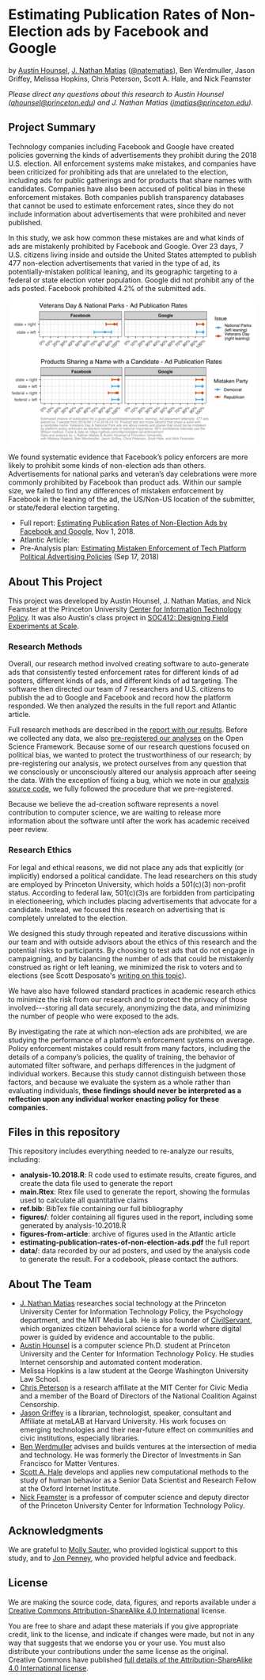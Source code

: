 # Estimating Publication Rates of Non-Election ads by Facebook and Google
by [Austin Hounsel](https://www.cs.princeton.edu/~ahounsel/), [J. Nathan Matias](https://natematias.com) ([@natematias](https://twitter.com/natematias)), Ben Werdmuller, Jason Griffey, Melissa Hopkins, Chris Peterson, Scott A. Hale, and Nick Feamster

_Please direct any questions about this research to Austin Hounsel (ahounsel@princeton.edu) and J. Nathan Matias (jmatias@princeton.edu)._

## Project Summary
Technology companies including Facebook and Google have created policies governing the kinds of advertisements they prohibit during the 2018 U.S. election. All enforcement systems make mistakes, and companies have been criticized for prohibiting ads that are unrelated to the election, including ads for public gatherings and for products that share names with candidates. Companies have also been accused of political bias in these enforcement mistakes. Both companies publish transparency databases that cannot be used to estimate enforcement rates, since they do not include information about advertisements that were prohibited and never published.

In this study, we ask how common these mistakes are and what kinds of ads are mistakenly prohibited by Facebook and Google. Over 23 days, 7 U.S. citizens living inside and outside the United States attempted to publish 477 non-election advertisements that varied in the type of ad, its potentially-mistaken political leaning, and its geographic targeting to a federal or state election voter population. Google did not prohibit any of the ads posted. Facebook prohibited 4.2% of the submitted ads.

![Comparing Facebook and Google's publication rates of advertisements for veterans day, parks, and products](https://raw.githubusercontent.com/citp/mistaken-ad-enforcement/master/figures/advertising-analysis-full-results-allpersonas-10-24-2018.png)

We found systematic evidence that Facebook’s policy enforcers are more likely to prohibit some kinds of non-election ads than others. Advertisements for national parks and veteran’s day celebrations were more commonly prohibited by Facebook than product ads. Within our sample size, we failed to find any differences of mistaken enforcement by Facebook in the leaning of the ad, the US/Non-US location of the submitter, or state/federal election targeting.

* Full report: [Estimating Publication Rates of Non-Election Ads by Facebook and Google](estimating-publication-rates-of-non-election-ads.pdf), Nov 1, 2018.
* Atlantic Article: 
* Pre-Analysis plan: [Estimating Mistaken Enforcement of Tech Platform Political Advertising Policies](https://osf.io/4zudh/) (Sep 17, 2018)

## About This Project
This project was developed by Austin Hounsel, J. Nathan Matias, and Nick Feamster at the Princeton University [Center for Information Technology Policy](https://citp.princeton.edu). It was also Austin's class project in [SOC412: Designing Field Experiments at Scale](http://natematias.com/courses/soc412/).

### Research Methods
Overall, our research method involved creating software to auto-generate ads that consistently tested enforcement rates for different kinds of ad posters, different kinds of ads, and different kinds of ad targeting. The software then directed our team of 7 researchers and U.S. citizens to publish the ad to Google and Facebook and record how the platform responded. We then analyzed the results in the full report and Atlantic article.

Full research methods are described in the [report with our results](estimating-publication-rates-of-non-election-ads.pdf). Before we collected any data, we also [pre-registered our analyses]((https://osf.io/4zudh/)) on the Open Science Framework. Because some of our research questions focused on political bias, we wanted to protect the trustworthiness of our research; by pre-registering our analysis, we protect ourselves from any question that we consciously or unconsciously altered our analysis approach after seeing the data. With the exception of fixing a bug, which we note in our [analysis source code](analysis-10.2018.R), we fully followed the procedure that we pre-registered.

Because we believe the ad-creation software represents a novel contribution to computer science, we are waiting to release more information about the software until after the work has academic received peer review.

### Research Ethics
For legal and ethical reasons, we did not place any ads that explicitly (or implicitly) endorsed a political candidate. The lead researchers on this study are employed by Princeton University, which holds a 501(c)(3) non-profit status. According to federal law, 501(c)(3)s are forbidden from participating in electioneering, which includes placing advertisements that advocate for a candidate. Instead, we focused this research on advertising that is completely unrelated to the election.

We designed this study through repeated and iterative discussions within our team and with outside advisors about the ethics of this research and the potential risks to participants. By choosing to test ads that do not engage in campaigning, and by balancing the number of ads that could be mistakenly construed as right or left leaning, we minimized the risk to voters and to elections (see Scott Desposato's [writing on this topic](http://www.desposato.org/ethicsfieldexperiments.pdf)).

We have also have followed standard practices in academic research ethics to minimize the risk from our research and to protect the privacy of those involved---storing all data securely, anonymizing the data, and minimizing the number of people who were exposed to the ads.

By investigating the rate at which non-election ads are prohibited, we are studying the performance of a platform’s enforcement systems on average. Policy enforcement mistakes could result from many factors, including the details of a company’s policies, the quality of training, the behavior of automated filter software, and perhaps differences in the judgment of individual workers. Because this study cannot distinguish between those factors, and because we evaluate the system as a whole rather than evaluating individuals, **these findings should never be interpreted as a reflection upon any individual worker enacting policy for these companies.**

## Files in this repository
This repository includes everything needed to re-analyze our results, including:

* **analysis-10.2018.R**: R code used to estimate results, create figures, and create the data file used to generate the report
* **main.Rtex**: Rtex file used to generate the report, showing the formulas used to calculate all quantitative claims
* **ref.bib**: BibTex file containing our full bibliography
* **figures/**: folder containing all figures used in the report, including some generated by analysis-10.2018.R
* **figures-from-article**: archive of figures used in the Atlantic article
* **estimating-publication-rates-of-non-election-ads.pdf** the full report
* **data/**: data recorded by our ad posters, and used by the analysis code to generate the result. For a codebook, please contact the authors.

## About The Team
* [J. Nathan Matias](https://natematias.com) researches social technology at the Princeton University Center for Information Technology Policy, the Psychology department, and the MIT Media Lab. He is also founder of [CivilServant](http://civilservant.io), which organizes citizen behavioral science for a world where digital power is guided by evidence and accountable to the public.
* [Austin Hounsel](https://www.cs.princeton.edu/~ahounsel/) is a computer science Ph.D. student at Princeton University and the Center for Information Technology Policy. He studies Internet censorship and automated content moderation.
* Melissa Hopkins is a law student at the George Washington University Law School.
* [Chris Peterson](http://www.cpeterson.org/) is a research affiliate at the MIT Center for Civic Media and a member of the Board of Directors of the National Coalition Against Censorship.
* [Jason Griffey](http://jasongriffey.net/) is a librarian, technologist, speaker, consultant and Affiliate at metaLAB at Harvard University. His work focuses on emerging technologies and their near-future effect on communities and civic institutions, especially libraries.
* [Ben Werdmuller](https://werd.io/) advises and builds ventures at the intersection of media and technology. He was formerly the Director of Investments in San Francisco for Matter Ventures.
* [Scott A. Hale](http://www.scotthale.net/blog/) develops and applies new computational methods to the study of human behavior as a Senior Data Scientist and Research Fellow at the Oxford Internet Institute.
* [Nick Feamster](https://www.cs.princeton.edu/~feamster/) is a professor of computer science and deputy director of the Princeton University Center for Information Technology Policy.

## Acknowledgments
We are grateful to [Molly Sauter](https://oddletters.com/), who provided logistical support to this study, and to [Jon Penney](https://www.dal.ca/faculty/law/faculty-staff/our-faculty/jon-penney.html), who provided helpful advice and feedback.

## License
We are making the source code, data, figures, and reports available under a [Creative Commons Attribution-ShareAlike 4.0 International](https://creativecommons.org/licenses/by-sa/4.0/) license. 

You are free to share and adapt these materials if you give appropriate credit, link to the license, and indicate if changes were made, but not in any way that suggests that we endorse you or your use. You must also distribute your contributions under the same license as the original. Creative Commons have published [full details of the Attribution-ShareAlike 4.0 International license](https://creativecommons.org/licenses/by-sa/4.0/legalcode).

